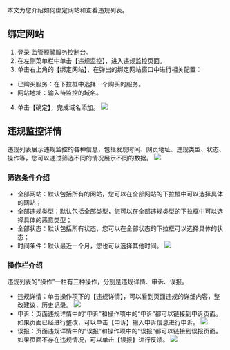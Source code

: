 本文为您介绍如何绑定网站和查看违规列表。

## 绑定网站
1. 登录 [监管预警服务控制台](https://console.cloud.tencent.com/rvs)。
2. 在左侧菜单栏中单击【违规监控】，进入违规监控页面。
3. 单击右上角的【绑定网站】，在弹出的绑定网站窗口中进行相关配置：
 - 已购买服务：在下拉框中选择一个购买的服务。
 - 网站地址：输入待监控的域名。
4. 单击【确定】，完成域名添加。
![](https://main.qcloudimg.com/raw/4db7a36c7eb9176deb385cbac0e00d40.png)

## 违规监控详情
违规列表展示违规监控的各种信息，包括发现时间、网页地址、违规类型、状态、操作等，您可以通过筛选不同的情况展示不同的数据。
![](https://main.qcloudimg.com/raw/f78a346b8a004915ec4eb40f9f61388d.png)
### 筛选条件介绍
- 全部网站：默认包括所有的网站，您可以在全部网站的下拉框中可以选择具体的网站；
- 全部违规类型：默认包括全部类型，您可以在全部违规类型的下拉框中可以选择具体的恶意类型；
- 全部状态：默认包括所有状态，您可以在全部状态的下拉框可以选择具体的状态；
- 时间条件：默认最近一个月，您也可以选择其他时间。
![](https://main.qcloudimg.com/raw/e78747fcfcd1b18bb1d85664fc5b379d.png)

### 操作栏介绍
违规列表的“操作”一栏有三种操作，分别是违规详情、申诉、误报。
- 违规详情：单击操作项下的【违规详情】，可以看到页面违规的详细内容，整改建议，历史记录。
![](https://main.qcloudimg.com/raw/01cc76d1f306b4566d28b1ee746afbc6.png)
- 申诉：页面违规详情中的“申诉”和操作项中的“申诉”都可以链接到申诉页面。如果页面已经进行整改，可以单击【申诉】输入申诉信息进行申诉。
![](https://main.qcloudimg.com/raw/132b42c8936f76fa5e71bc9c80601e2e.png)
- 误报：页面违规详情中的“误报”和操作项中的“误报”都可以链接到误报页面。如果页面不存在违规情况，可以单击【误报】进行反馈。
![](https://main.qcloudimg.com/raw/12bfff560133f99a5c5d0d40d4eab818.png)
